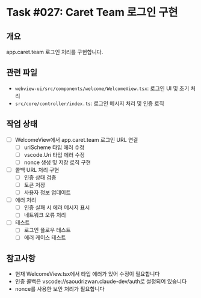 # Task #027: Caret Team 로그인 구현

## 개요
app.caret.team 로그인 처리를 구현합니다.

## 관련 파일
- `webview-ui/src/components/welcome/WelcomeView.tsx`: 로그인 UI 및 초기 처리
- `src/core/controller/index.ts`: 로그인 메시지 처리 및 인증 로직

## 작업 상태
- [ ] WelcomeView에서 app.caret.team 로그인 URL 연결
  - [ ] uriScheme 타입 에러 수정
  - [ ] vscode.Uri 타입 에러 수정
  - [ ] nonce 생성 및 저장 로직 구현
- [ ] 콜백 URL 처리 구현
  - [ ] 인증 상태 검증
  - [ ] 토큰 저장
  - [ ] 사용자 정보 업데이트
- [ ] 에러 처리
  - [ ] 인증 실패 시 에러 메시지 표시
  - [ ] 네트워크 오류 처리
- [ ] 테스트
  - [ ] 로그인 플로우 테스트
  - [ ] 에러 케이스 테스트

## 참고사항
- 현재 WelcomeView.tsx에서 타입 에러가 있어 수정이 필요합니다
- 인증 콜백은 vscode://saoudrizwan.claude-dev/auth로 설정되어 있습니다
- nonce를 사용한 보안 처리가 필요합니다 